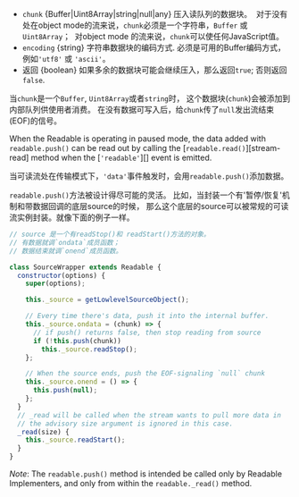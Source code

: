 <!-- YAML
changes:
  - version: v8.0.0
    pr-url: https://github.com/nodejs/node/pull/11608
    description: The `chunk` argument can now be a `Uint8Array` instance.
-->

* `chunk` {Buffer|Uint8Array|string|null|any} 压入读队列的数据块。
  对于没有处在object mode的流来说，`chunk`必须是一个字符串，`Buffer` 或`Uint8Array`；
  对object mode 的流来说，`chunk`可以使任何JavaScript值。
* `encoding` {string} 字符串数据块的编码方式.  必须是可用的Buffer编码方式，例如`'utf8'` 或 `'ascii'`。
* 返回 {boolean} 如果多余的数据块可能会继续压入，那么返回`true`; 否则返回 `false`.

当`chunk`是一个`Buffer`, `Uint8Array`或者`string`时，
这个数据块(`chunk`)会被添加到内部队列供使用者消费。
在没有数据可写入后，给`chunk`传了`null`发出流结束(EOF)的信号。

When the Readable is operating in paused mode, the data added with
`readable.push()` can be read out by calling the
[`readable.read()`][stream-read] method when the [`'readable'`][] event is
emitted.

当可读流处在传输模式下，`'data'`事件触发时，会用`readable.push()`添加数据。

`readable.push()`方法被设计得尽可能的灵活。
比如，当封装一个有'暂停/恢复'机制和带数据回调的底层source的时候，
那么这个底层的source可以被常规的可读流实例封装。就像下面的例子一样。


```js
// source 是一个有readStop()和 readStart()方法的对象。
// 有数据就调`ondata`成员函数；
// 数据结束就调`onend`成员函数。

class SourceWrapper extends Readable {
  constructor(options) {
    super(options);

    this._source = getLowlevelSourceObject();

    // Every time there's data, push it into the internal buffer.
    this._source.ondata = (chunk) => {
      // if push() returns false, then stop reading from source
      if (!this.push(chunk))
        this._source.readStop();
    };

    // When the source ends, push the EOF-signaling `null` chunk
    this._source.onend = () => {
      this.push(null);
    };
  }
  // _read will be called when the stream wants to pull more data in
  // the advisory size argument is ignored in this case.
  _read(size) {
    this._source.readStart();
  }
}
```
*Note*: The `readable.push()` method is intended be called only by Readable
Implementers, and only from within the `readable._read()` method.

